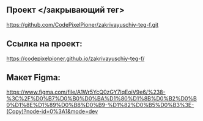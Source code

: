 ## Проект </закрывающий тег>
https://github.com/CodePixelPioner/zakrivayuschiy-teg-f.git

## Ссылка на проект:
https://codepixelpioner.github.io/zakrivayuschiy-teg-f/

## Макет Figma:
https://www.figma.com/file/A1Wr5YcQ0zGY7lqEoiV9e6/%238-%3C%2F%D0%B7%D0%B0%D0%BA%D1%80%D1%8B%D0%B2%D0%B0%D1%8E%D1%89%D0%B8%D0%B9-%D1%82%D0%B5%D0%B3%3E-(Copy)?node-id=0%3A1&mode=dev
